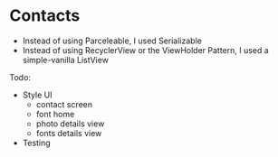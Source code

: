 # Contacts

- Instead of using Parceleable, I used Serializable
- Instead of using RecyclerView or the ViewHolder Pattern, I used a simple-vanilla ListView

Todo:
- Style UI
  - contact screen
  - font home
  - photo details view
  - fonts details view
- Testing